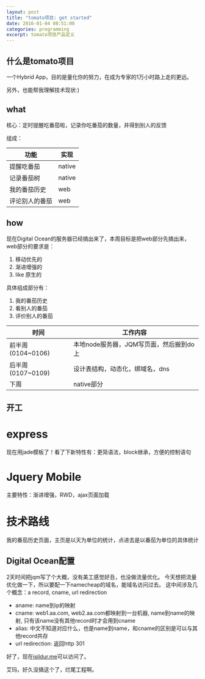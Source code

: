 ```yaml
---
layout: post
title: "tomato项目: get started"
date: 2016-01-04 08:51:00
categories: programming
excerpt: tomato项目产品定义
---
```


## 什么是tomato项目

一个Hybrid App，目的是量化你的努力，在成为专家的1万小时路上走的更远。

另外，也能帮我理解技术现状:)

## what

核心：定时提醒吃番茄啦，记录你吃番茄的数量，并得到别人的反馈

组成：

<table>
    <thead>
        <tr>
            <th>功能</th>
            <th>实现</th>
        </tr>
    </thead>
    <tbody>
        <tr>
            <td>提醒吃番茄</td>
            <td>native</td>
        </tr>
        <tr>
            <td>记录番茄树</td>
            <td>native</td>
        </tr>
        <tr>
            <td>我的番茄历史</td>
            <td>web</td>
        </tr>
        <tr>
            <td>评论别人的番茄</td>
            <td>web</td>
        </tr>
    </tbody>
</table>


## how

现在Digital Ocean的服务器已经搞出来了，本周目标是把web部分先搞出来，web部分的要求是：

1. 移动优先的
2. 渐进增强的
3. like 原生的

具体组成部分有：

1. 我的番茄历史
2. 看别人的番茄
3. 评价别人的番茄

<table>
<thead>
     <tr><th>时间</th>
         <th>工作内容</th></tr>
</thead>
<tbody>
<tr><td>前半周(0104~0106)</td>
    <td>本地node服务器，JQM写页面，然后搬到do上</td>
</tr>
<tr><td>后半周(0107~0109)</td>
    <td>设计表结构，动态化，绑域名，dns</td>
</tr>
<tr><td>下周</td>
    <td>native部分</td>
</tr>
</tbody>
</table>

## 开工

# express

现在用jade模板了！看了下新特性有：更简语法，block继承，方便的控制语句

# Jquery Mobile

主要特性：渐进增强，RWD，ajax页面加载

# 技术路线

我的番茄历史页面，主页是以天为单位的统计，点进去是以番茄为单位的具体统计

## Digital Ocean配置

2天时间把jqm写了个大概，没有美工感觉好丑，也没做流量优化。
今天想把流量优化做一下，所以要配一下namecheap的域名，能域名访问过去。
这中间涉及几个概念：a record, cname, url redirection

* aname: name到ip的映射
* cname: web1.aa.com, web2.aa.com都映射到一台机器, name到name的映射, 只有该name没有其他record时才会用到cname
* alias: 中文不知道对应什么，也是name到name，和cname的区别是可以与其他record共存
* url redirection: 返回http 301

好了，现在[isildur.me](http://isildur.me)可以访问了。

艾玛，好久没搞这个了，烂尾工程啊。